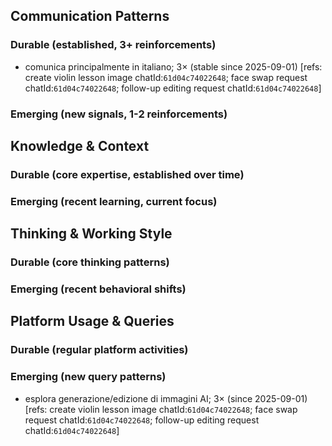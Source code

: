 ## Communication Patterns
### Durable (established, 3+ reinforcements)
- comunica principalmente in italiano; 3× (stable since 2025-09-01) [refs: create violin lesson image chatId:`61d04c74022648`; face swap request chatId:`61d04c74022648`; follow-up editing request chatId:`61d04c74022648`]

### Emerging (new signals, 1-2 reinforcements)

## Knowledge & Context
### Durable (core expertise, established over time)

### Emerging (recent learning, current focus)

## Thinking & Working Style
### Durable (core thinking patterns)

### Emerging (recent behavioral shifts)

## Platform Usage & Queries
### Durable (regular platform activities)

### Emerging (new query patterns)
- esplora generazione/edizione di immagini AI; 3× (since 2025-09-01) [refs: create violin lesson image chatId:`61d04c74022648`; face swap request chatId:`61d04c74022648`; follow-up editing request chatId:`61d04c74022648`]